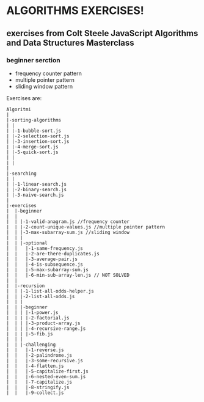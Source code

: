 # ALGORITHMS EXERCISES!
 exercises from Colt Steele JavaScript Algorithms and Data Structures Masterclass
---

### beginner serction

- frequency counter pattern
- multiple pointer pattern
- sliding window pattern
 
 Exercises are:

```
Algoritmi
|
|-sorting-algorithms
| |
| |-1-bubble-sort.js
| |-2-selection-sort.js
| |-3-insertion-sort.js
| |-4-merge-sort.js
| |-5-quick-sort.js
| |
| |
|
|-searching
| | 
| |-1-linear-search.js
| |-2-binary-search.js
| |-3-naive-search.js
|   
|-exercises
|  |-beginner
|  |
|  | |-1-valid-anagram.js //frequency counter
|  | |-2-count-unique-values.js //multiple pointer pattern
|  | |-3-max-subarray-sum.js //sliding window 
|  | |
|  | |-optional
|  |   |-1-same-frequency.js
|  |   |-2-are-there-duplicates.js
|  |   |-3-average-pair.js
|  |   |-4-is-subsequence.js
|  |   |-5-max-subarray-sum.js
|  |   |-6-min-sub-array-len.js // NOT SOLVED
|  |
|  |-recursion
|  | |-1-list-all-odds-helper.js
|  | |-2-list-all-odds.js
|  | |
|  | |-beginner
|  | | |-1-power.js
|  | | |-2-factorial.js
|  | | |-3-product-array.js
|  | | |-4-recursive-range.js
|  | | |-5-fib.js
|  | | 
|  | |-challenging
|  |   |-1-reverse.js
|  |   |-2-palindrome.js    
|  |   |-3-some-recursive.js    
|  |   |-4-flatten.js     
|  |   |-5-capitalize-first.js     
|  |   |-6-nested-even-sum.js     
|  |   |-7-capitalize.js     
|  |   |-8-stringify.js        
|  |   |-9-collect.js        
 
```

